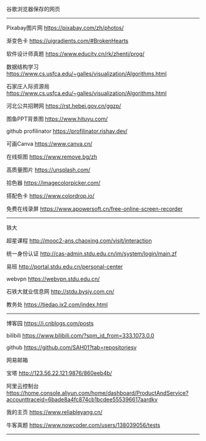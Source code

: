 谷歌浏览器保存的网页

----------

Pixabay图片网 https://pixabay.com/zh/photos/

渐变色卡 https://uigradients.com/#BrokenHearts

软件设计师真题 https://www.educity.cn/rk/zhenti/prog/

数据结构学习 https://www.cs.usfca.edu/~galles/visualization/Algorithms.html

石家庄人际资源局 https://www.cs.usfca.edu/~galles/visualization/Algorithms.html

河北公共招聘网 https://rst.hebei.gov.cn/ggzp/

图鱼PPT背景图 https://www.hituyu.com/

github profilinator https://profilinator.rishav.dev/

可画Canva https://www.canva.cn/

在线抠图 https://www.remove.bg/zh

高质量图片 https://unsplash.com/

拾色器 https://imagecolorpicker.com/

搭配色卡 https://www.colordrop.io/

免费在线录屏 https://www.apowersoft.cn/free-online-screen-recorder

-----------

铁大

超星课程 http://mooc2-ans.chaoxing.com/visit/interaction

统一身份认证 http://cas-admin.stdu.edu.cn/im/system/login/main.zf

易班 http://portal.stdu.edu.cn/personal-center

webvpn https://webvpn.stdu.edu.cn/

石铁大就业信息网 http://stdu.bysjy.com.cn/

教务处 https://tiedao.ix2.com/index.html

-------

博客园 https://i.cnblogs.com/posts

bilibili https://www.bilibili.com/?spm_id_from=333.1073.0.0

github https://github.com/SAH01?tab=repositoriesv

网易邮箱

宝塔 http://123.56.22.121:9876/860eeb4b/

阿里云控制台 https://home.console.aliyun.com/home/dashboard/ProductAndService?accounttraceid=6bade8a4fc874cb1bcdee555396617aardkv

我的主页 https://www.reliableyang.cn/

牛客真题 https://www.nowcoder.com/users/138039056/tests

---------

